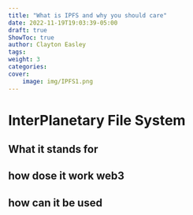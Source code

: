 ```yaml
---
title: "What is IPFS and why you should care"
date: 2022-11-19T19:03:39-05:00
draft: true
ShowToc: true
author: Clayton Easley
tags: 
weight: 3
categories:
cover:
    image: img/IPFS1.png
---
```



# InterPlanetary File System

## What it stands for

## how dose it work web3

## how can it be used

## 